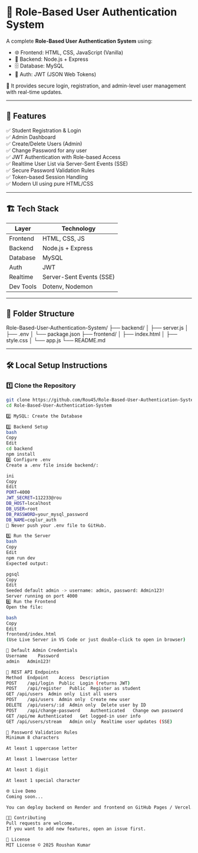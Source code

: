 # 🔐 Role-Based User Authentication System

A complete **Role-Based User Authentication System** using:

- 🌐 Frontend: HTML, CSS, JavaScript (Vanilla)
- 🧠 Backend: Node.js + Express
- 🗄️ Database: MySQL
- 🔐 Auth: JWT (JSON Web Tokens)

🎯 It provides secure login, registration, and admin-level user management with real-time updates.

---

## 🚀 Features

✅ Student Registration & Login  
✅ Admin Dashboard  
✅ Create/Delete Users (Admin)  
✅ Change Password for any user  
✅ JWT Authentication with Role-based Access  
✅ Realtime User List via Server-Sent Events (SSE)  
✅ Secure Password Validation Rules  
✅ Token-based Session Handling  
✅ Modern UI using pure HTML/CSS  

---

## 🏗️ Tech Stack

| Layer      | Technology        |
|------------|-------------------|
| Frontend   | HTML, CSS, JS     |
| Backend    | Node.js + Express |
| Database   | MySQL             |
| Auth       | JWT               |
| Realtime   | Server-Sent Events (SSE) |
| Dev Tools  | Dotenv, Nodemon   |

---

## 📁 Folder Structure

Role-Based-User-Authentication-System/
├── backend/
│ ├── server.js
│ ├── .env
│ └── package.json
├── frontend/
│ ├── index.html
│ ├── style.css
│ └── app.js
└── README.md


---

## 🛠️ Local Setup Instructions

### 1️⃣ Clone the Repository

```bash
git clone https://github.com/Rou45/Role-Based-User-Authentication-System.git
cd Role-Based-User-Authentication-System

2️⃣ MySQL: Create the Database

3️⃣ Backend Setup
bash
Copy
Edit
cd backend
npm install
4️⃣ Configure .env
Create a .env file inside backend/:

ini
Copy
Edit
PORT=4000
JWT_SECRET=112233@rou
DB_HOST=localhost
DB_USER=root
DB_PASSWORD=your_mysql_password
DB_NAME=coplur_auth
🔐 Never push your .env file to GitHub.

5️⃣ Run the Server
bash
Copy
Edit
npm run dev
Expected output:

pgsql
Copy
Edit
Seeded default admin -> username: admin, password: Admin123!
Server running on port 4000
6️⃣ Run the Frontend
Open the file:

bash
Copy
Edit
frontend/index.html
(Use Live Server in VS Code or just double-click to open in browser)

🔑 Default Admin Credentials
Username	Password
admin	Admin123!

📡 REST API Endpoints
Method	Endpoint	Access	Description
POST	/api/login	Public	Login (returns JWT)
POST	/api/register	Public	Register as student
GET	/api/users	Admin only	List all users
POST	/api/users	Admin only	Create new user
DELETE	/api/users/:id	Admin only	Delete user by ID
POST	/api/change-password	Authenticated	Change own password
GET	/api/me	Authenticated	Get logged-in user info
GET	/api/users/stream	Admin only	Realtime user updates (SSE)

🧠 Password Validation Rules
Minimum 8 characters

At least 1 uppercase letter

At least 1 lowercase letter

At least 1 digit

At least 1 special character

🌐 Live Demo
Coming soon...

You can deploy backend on Render and frontend on GitHub Pages / Vercel.

🧑‍💻 Contributing
Pull requests are welcome.
If you want to add new features, open an issue first.

📄 License
MIT License © 2025 Roushan Kumar
